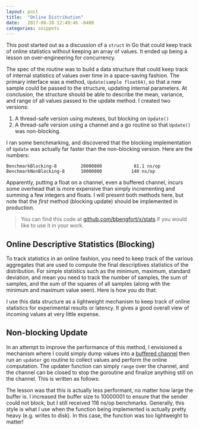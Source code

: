 ```yaml
---
layout: post
title:  "Online Distribution"
date:   2017-08-28 12:49:46 -0400
categories: snippets
---
```


This post started out as a discussion of a `struct` in Go that could keep track of online statistics without keeping an array of values. It ended up being a lesson on over-engineering for concurrency.

The spec of the routine was to build a data structure that could keep track of internal statistics of values over time in a space-saving fashion. The primary interface was a method, `Update(sample float64)`, so that a new sample could be passed to the structure, updating internal parameters. At conclusion, the structure should be able to describe the mean, variance, and range of all values passed to the update method. I created two versions:

1. A thread-safe version using mutexes, but blocking on `Update()`
2. A thread-safe version using a channel and a go routine so that `Update()` was non-blocking.

I ran some benchmarking, and discovered that the blocking implementation of `Update` was actually far faster than the non-blocking version. Here are the numbers:

```
BenchmarkBlocking-8      	20000000            81.1 ns/op
BenchmarkNonBlocking-8   	10000000	       140 ns/op
```

Apparently, putting a float on a channel, even a buffered channel, incurs some overhead that is more expensive than simply incrementing and summing a few integers and floats. I will present both methods here, but note that the _first_ method (blocking update) should be implemented in production.

> You can find this code at [github.com/bbengfort/x/stats](https://godoc.org/github.com/bbengfort/x/stats) if you would like to use it in your work.

## Online Descriptive Statistics (Blocking)

To track statistics in an online fashion, you need to keep track of the various aggregates that are used to compute the final descriptives statistics of the distribution. For simple statistics such as the minimum, maximum, standard deviation, and mean you need to track the number of samples, the sum of samples, and the sum of the squares of all samples (along with the minimum and maximum value seen). Here is how you do that:

<script src="https://gist.github.com/bbengfort/d730797778d26259b2a0ad3e72ca52c9.js"></script>

I use this data structure as a lightweight mechanism to keep track of online statistics for experimental results or latency. It gives a good overall view of incoming values at very little expense.

## Non-blocking Update

In an attempt to improve the performance of this method, I envisioned a mechanism where I could simply dump values into a [buffered channel](https://tour.golang.org/concurrency/3) then run an `updater` go routine to collect values and perform the online computation. The updater function can simply `range` over the channel, and the channel can be closed to stop the goroutine and finalize anything still on the channel. This is written as follows:

<script src="https://gist.github.com/bbengfort/3059589e61639b9ca4932fd8dff01bfd.js"></script>

The lesson was that this is actually less performant, no matter how large the buffer is. I increased the buffer size to 10000001 to ensure that the sender could not block, but I still received 116 ns/op benchmarks. Generally, this style is what I use when the function being implemented is actually pretty heavy (e.g. writes to disk). In this case, the function was too lightweight to matter!
